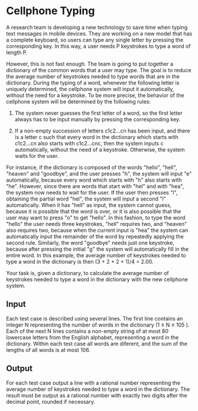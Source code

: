 # Cellphone Typing

A research team is developing a new technology to save time when typing text messages in mobile devices. They are working on a new model that has a complete keyboard, so users can type any single letter by pressing the corresponding key. In this way, a user needs P keystrokes to type a word of length P.

However, this is not fast enough. The team is going to put together a dictionary of the common words that a user may type. The goal is to reduce the average number of keystrokes needed to type words that are in the dictionary. During the typing of a word, whenever the following letter is uniquely determined, the cellphone system will input it automatically, without the need for a keystroke. To be more precise, the behavior of the cellphone system will be determined by the following rules:

1. The system never guesses the first letter of a word, so the first letter always has to be input manually by pressing the corresponding key.

2. If a non-empty succession of letters c1c2...cn has been input, and there is a letter c such that every word in the dictionary which starts with c1c2...cn also starts with c1c2...cnc, then the system inputs c automatically, without the need of a keystroke. Otherwise, the system waits for the user.

For instance, if the dictionary is composed of the words "hello", "hell", "heaven" and "goodbye", and the user presses "h", the system will input "e" automatically, because every word which starts with "h" also starts with "he". However, since there are words that start with "hel" and with "hea", the system now needs to wait for the user. If the user then presses "l", obtaining the partial word "hel", the system will input a second "l" automatically. When it has "hell" as input, the system cannot guess, because it is possible that the word is over, or it is also possible that the user may want to press "o" to get "hello". In this fashion, to type the word "hello" the user needs three keystrokes, "hell" requires two, and "heaven" also requires two, because when the current input is "hea" the system can automatically input the remainder of the word by repeatedly applying the second rule. Similarly, the word "goodbye" needs just one keystroke, because after pressing the initial "g" the system will automatically fill in the entire word. In this example, the average number of keystrokes needed to type a word in the dictionary is then (3 + 2 + 2 + 1)/4 = 2.00.

Your task is, given a dictionary, to calculate the average number of keystrokes needed to type a word in the dictionary with the new cellphone system.

## Input
Each test case is described using several lines. The first line contains an integer N representing the number of words in the dictionary (1 ≤ N ≤ 105 ). Each of the next N lines contains a non-empty string of at most 80 lowercase letters from the English alphabet, representing a word in the dictionary. Within each test case all words are diferent, and the sum of the lengths of all words is at most 106.

## Output
For each test case output a line with a rational number representing the average number of keystrokes needed to type a word in the dictionary. The result must be output as a rational number with exactly two digits after the decimal point, rounded if necessary.